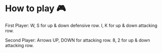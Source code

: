 # How to play 🎮

First Player:  W, S for up & down defensive row. I, K for up & down attacking row.


Second Player: Arrows UP, DOWN for attacking row. 8, 2 for up & down attacking row.
